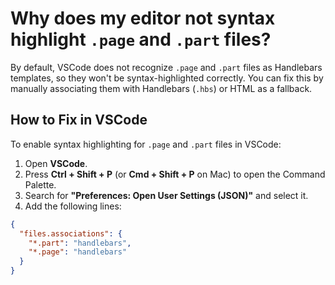 # Why does my editor not syntax highlight `.page` and `.part` files?

By default, VSCode does not recognize `.page` and `.part` files as Handlebars templates, so they won't be syntax-highlighted correctly. You can fix this by manually associating them with Handlebars (`.hbs`) or HTML as a fallback.

## How to Fix in VSCode

To enable syntax highlighting for `.page` and `.part` files in VSCode:

1. Open **VSCode**.
2. Press **Ctrl + Shift + P** (or **Cmd + Shift + P** on Mac) to open the Command Palette.
3. Search for **"Preferences: Open User Settings (JSON)"** and select it.
4. Add the following lines:

```json
{
  "files.associations": {
    "*.part": "handlebars",
    "*.page": "handlebars"
  }
}
